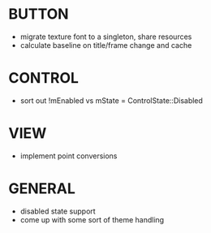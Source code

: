 
# BUTTON
- migrate texture font to a singleton, share resources
- calculate baseline on title/frame change and cache

# CONTROL
- sort out !mEnabled vs mState = ControlState::Disabled

# VIEW
- implement point conversions

# GENERAL
- disabled state support
- come up with some sort of theme handling
